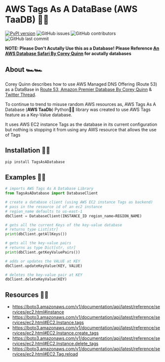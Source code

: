 # AWS Tags As A DataBase (AWS TaaDB) 🚀🚀

[![PyPI version](https://badge.fury.io/py/das2.svg)](https://badge.fury.io/py/AWSTagsAsADatabase)
![GitHub issues](https://img.shields.io/github/issues/OrenLeung/AWSTagsAsADatabase)
![GitHub contributors](https://img.shields.io/github/contributors/OrenLeung/AWSTagsAsADatabase)
![GitHub last commit](https://img.shields.io/github/last-commit/OrenLeung/AWSTagsAsADatabase)


**NOTE: Please Don't Acutally Use this as a Database!** 
**Please Reference [An AWS Database Safari By Corey Quinn](https://www.lastweekinaws.com/blog/an-aws-database-safari/) for acutally databases**

## About 🏎️🏎️
Corey Quinn describes how to use AWS Managed DNS Offering (Route 53) as a DataBase in [Route 53, Amazon Premier Database By Corey Quinn](https://www.lastweekinaws.com/blog/route-53-amazons-premier-database/) & [Twitter Thread](https://twitter.com/quinnypig/status/1120653859561459712?lang=en).

To continue to trend to misuse random AWS resources as, AWS Tags As A Database (**AWS TaaDb**) Python🐍🐍 library was created to use AWS Tags feature as a Key-Value database.

It uses AWS EC2 instance Tags as the database in its current configuration but nothing is stopping it from using any AWS resource that allows the use of Tags

## Installation 🚀🚀

```bash
pip install TagsAsADatabase
```

## Examples 🚀🚀
```python
# imports AWS Tags As A Database Library
from TagsAsADatabase import DatabaseClient

# create a database client (using AWS EC2 instance Tags as backend)
# pass in the resource id of an ec2 instance
# region_name defaults to us-east-1
dbClient = DatabaseClient(INSTANCE_ID region_name=REGION_NAME)

# gets all the current Keys of the key-value database
# returns type List[str]
print(dbClient.getAllKeys())

# gets all the key-value pairs
# returns as type Dict[str, str]
print(dbClient.getKeyValuePairs())

# adds or updates the VALUE at KEY 
dbClient.updateKeyValue(KEY, VALUE)

# deletes the key-value pair at KEY
dbClient.deleteKeyValue(KEY)
```

## Resources 🚀🚀
- https://boto3.amazonaws.com/v1/documentation/api/latest/reference/services/ec2.html#instance
- https://boto3.amazonaws.com/v1/documentation/api/latest/reference/services/ec2.html#EC2.Instance.tags
- https://boto3.amazonaws.com/v1/documentation/api/latest/reference/services/ec2.html#EC2.Instance.create_tags
- https://boto3.amazonaws.com/v1/documentation/api/latest/reference/services/ec2.html#EC2.Instance.delete_tags
- https://boto3.amazonaws.com/v1/documentation/api/latest/reference/services/ec2.html#EC2.Tag.reload